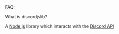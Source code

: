 FAQ:

What is discordjslib?

A [Node.js](https://nodejs.org/en/) library which interacts with the [Discord API](https://discord.com/developers/docs/intro)